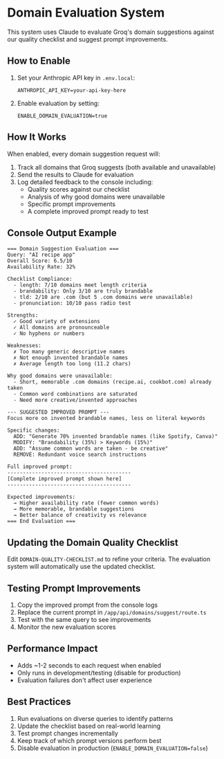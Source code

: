 # Domain Evaluation System

This system uses Claude to evaluate Groq's domain suggestions against our quality checklist and suggest prompt improvements.

## How to Enable

1. Set your Anthropic API key in `.env.local`:
   ```
   ANTHROPIC_API_KEY=your-api-key-here
   ```

2. Enable evaluation by setting:
   ```
   ENABLE_DOMAIN_EVALUATION=true
   ```

## How It Works

When enabled, every domain suggestion request will:

1. Track all domains that Groq suggests (both available and unavailable)
2. Send the results to Claude for evaluation
3. Log detailed feedback to the console including:
   - Quality scores against our checklist
   - Analysis of why good domains were unavailable
   - Specific prompt improvements
   - A complete improved prompt ready to test

## Console Output Example

```
=== Domain Suggestion Evaluation ===
Query: "AI recipe app"
Overall Score: 6.5/10
Availability Rate: 32%

Checklist Compliance:
  - length: 7/10 domains meet length criteria
  - brandability: Only 3/10 are truly brandable
  - tld: 2/10 are .com (but 5 .com domains were unavailable)
  - pronunciation: 10/10 pass radio test

Strengths:
  ✓ Good variety of extensions
  ✓ All domains are pronounceable
  ✓ No hyphens or numbers

Weaknesses:
  ✗ Too many generic descriptive names
  ✗ Not enough invented brandable names
  ✗ Average length too long (11.2 chars)

Why good domains were unavailable:
  - Short, memorable .com domains (recipe.ai, cookbot.com) already taken
  - Common word combinations are saturated
  - Need more creative/invented approaches

--- SUGGESTED IMPROVED PROMPT ---
Focus more on invented brandable names, less on literal keywords

Specific changes:
  ADD: "Generate 70% invented brandable names (like Spotify, Canva)"
  MODIFY: "Brandability (35%) > Keywords (15%)" 
  ADD: "Assume common words are taken - be creative"
  REMOVE: Redundant voice search instructions

Full improved prompt:
----------------------------------------
[Complete improved prompt shown here]
----------------------------------------

Expected improvements:
  → Higher availability rate (fewer common words)
  → More memorable, brandable suggestions
  → Better balance of creativity vs relevance
=== End Evaluation ===
```

## Updating the Domain Quality Checklist

Edit `DOMAIN-QUALITY-CHECKLIST.md` to refine your criteria. The evaluation system will automatically use the updated checklist.

## Testing Prompt Improvements

1. Copy the improved prompt from the console logs
2. Replace the current prompt in `/app/api/domains/suggest/route.ts`
3. Test with the same query to see improvements
4. Monitor the new evaluation scores

## Performance Impact

- Adds ~1-2 seconds to each request when enabled
- Only runs in development/testing (disable for production)
- Evaluation failures don't affect user experience

## Best Practices

1. Run evaluations on diverse queries to identify patterns
2. Update the checklist based on real-world learning
3. Test prompt changes incrementally
4. Keep track of which prompt versions perform best
5. Disable evaluation in production (`ENABLE_DOMAIN_EVALUATION=false`)